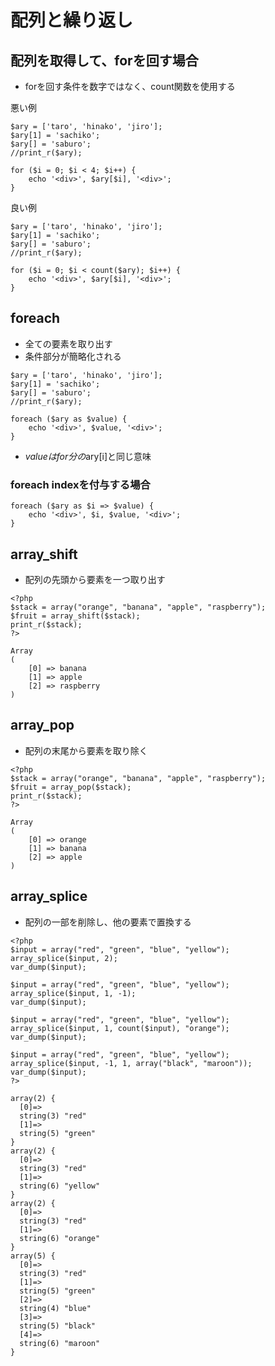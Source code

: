 # 配列と繰り返し

## 配列を取得して、forを回す場合
  - forを回す条件を数字ではなく、count関数を使用する

悪い例
```
$ary = ['taro', 'hinako', 'jiro'];
$ary[1] = 'sachiko';
$ary[] = 'saburo';
//print_r($ary);

for ($i = 0; $i < 4; $i++) {
    echo '<div>', $ary[$i], '<div>';
}

```

良い例
```
$ary = ['taro', 'hinako', 'jiro'];
$ary[1] = 'sachiko';
$ary[] = 'saburo';
//print_r($ary);

for ($i = 0; $i < count($ary); $i++) {
    echo '<div>', $ary[$i], '<div>';
}

```

## foreach
  - 全ての要素を取り出す
  - 条件部分が簡略化される

```
$ary = ['taro', 'hinako', 'jiro'];
$ary[1] = 'sachiko';
$ary[] = 'saburo';
//print_r($ary);

foreach ($ary as $value) {
    echo '<div>', $value, '<div>';
}
```

  - $valueはfor分の$ary[i]と同じ意味

### foreach indexを付与する場合

```
foreach ($ary as $i => $value) {
    echo '<div>', $i, $value, '<div>';
}

```

## array_shift
  - 配列の先頭から要素を一つ取り出す

```
<?php
$stack = array("orange", "banana", "apple", "raspberry");
$fruit = array_shift($stack);
print_r($stack);
?>
```

```
Array
(
    [0] => banana
    [1] => apple
    [2] => raspberry
)
```

## array_pop
  - 配列の末尾から要素を取り除く

```
<?php
$stack = array("orange", "banana", "apple", "raspberry");
$fruit = array_pop($stack);
print_r($stack);
?>
```

```
Array
(
    [0] => orange
    [1] => banana
    [2] => apple
)
```

## array_splice
  - 配列の一部を削除し、他の要素で置換する

```
<?php
$input = array("red", "green", "blue", "yellow");
array_splice($input, 2);
var_dump($input);

$input = array("red", "green", "blue", "yellow");
array_splice($input, 1, -1);
var_dump($input);

$input = array("red", "green", "blue", "yellow");
array_splice($input, 1, count($input), "orange");
var_dump($input);

$input = array("red", "green", "blue", "yellow");
array_splice($input, -1, 1, array("black", "maroon"));
var_dump($input);
?>
```

```
array(2) {
  [0]=>
  string(3) "red"
  [1]=>
  string(5) "green"
}
array(2) {
  [0]=>
  string(3) "red"
  [1]=>
  string(6) "yellow"
}
array(2) {
  [0]=>
  string(3) "red"
  [1]=>
  string(6) "orange"
}
array(5) {
  [0]=>
  string(3) "red"
  [1]=>
  string(5) "green"
  [2]=>
  string(4) "blue"
  [3]=>
  string(5) "black"
  [4]=>
  string(6) "maroon"
}
```
